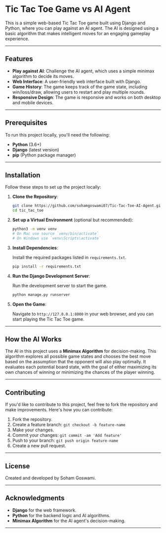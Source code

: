 # Tic Tac Toe Game vs AI Agent

This is a simple web-based Tic Tac Toe game built using Django and Python, where you can play against an AI agent. The AI is designed using a basic algorithm that makes intelligent moves for an engaging gameplay experience.

---

## Features

- **Play against AI**: Challenge the AI agent, which uses a simple minimax algorithm to decide its moves.
- **Web Interface**: A user-friendly web interface built with Django.
- **Game History**: The game keeps track of the game state, including win/loss/draw, allowing users to restart and play multiple rounds.
- **Responsive Design**: The game is responsive and works on both desktop and mobile devices.

---

## Prerequisites

To run this project locally, you'll need the following:

- **Python** (3.6+)
- **Django** (latest version)
- **pip** (Python package manager)

---

## Installation

Follow these steps to set up the project locally:

1. **Clone the Repository**:

   ```bash
   git clone https://github.com/sohamgoswami07/Tic-Tac-Toe-AI-Agent.git
   cd tic_tac_toe
   ```

2. **Set up a Virtual Environment** (optional but recommended):

   ```bash
   python3 -m venv venv
   # On Mac use source `venv/bin/activate`
   # On Windows use `venv\Scripts\activate`
   ```

3. **Install Dependencies**:

   Install the required packages listed in `requirements.txt`.

   ```bash
   pip install -r requirements.txt
   ```

4. **Run the Django Development Server**:

   Run the development server to start the game.

   ```bash
   python manage.py runserver
   ```

5. **Open the Game**:

   Navigate to `http://127.0.0.1:8000` in your web browser, and you can start playing the Tic Tac Toe game.

---

## How the AI Works

The AI in this project uses a **Minimax Algorithm** for decision-making. This algorithm explores all possible game states and chooses the best move based on the assumption that the opponent will also play optimally. It evaluates each potential board state, with the goal of either maximizing its own chances of winning or minimizing the chances of the player winning.

---

## Contributing

If you'd like to contribute to this project, feel free to fork the repository and make improvements. Here's how you can contribute:

1. Fork the repository.
2. Create a feature branch: `git checkout -b feature-name`
3. Make your changes.
4. Commit your changes: `git commit -am 'Add feature'`
5. Push to your branch: `git push origin feature-name`
6. Create a new pull request.

---

## License

Created and developed by Soham Goswami.

---

## Acknowledgments

- **Django** for the web framework.
- **Python** for the backend logic and AI algorithms.
- **Minimax Algorithm** for the AI agent's decision-making.
  
---
